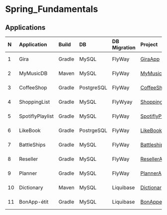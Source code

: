 # Spring_Fundamentals


## Applications

N|Application|Build|DB|DB Migration|Project|Description|Date
:-|:-|:-|:-|:-|:-|:-|:-
1|Gira|Gradle|MySQL|FlyWay|[GiraApp](https://github.com/andy489/Spring_Fundamentals/tree/main/_applications/2020-08-12%20GiraApp/GiraApp)|[GiraApp](https://github.com/andy489/Spring_Fundamentals/blob/main/_applications/2020-08-12%20GiraApp/2020-08-12%20GiraApp%20desc.pdf)|2020-08-12
2|MyMusicDB|Maven|MySQL|FlyWay|[MyMusicDBApp](https://github.com/andy489/Spring_Fundamentals/tree/main/_applications/2021-02-21%20MyMusicDBApp/MyMusicDBApp)|[MyMusicDBApp](https://github.com/andy489/Spring_Fundamentals/blob/main/_applications/2021-02-21%20MyMusicDBApp/2021-02-21%20MyMusicDBApp%20desc.pdf)|2021-02-21
3|CoffeeShop|Gradle|PostgreSQL|FlyWay|[CoffeeShopApp](https://github.com/andy489/Spring_Fundamentals/tree/main/_applications/2021-04-07%20CoffeeShopApp/CoffeeShopApp)|[CoffeeShopApp](https://github.com/andy489/Spring_Fundamentals/blob/main/_applications/2021-04-07%20CoffeeShopApp/2021-04-07%20CoffeeShopApp%20desc.pdf)|2021-04-07
4|ShoppingList|Gradle|MySQL|FlyWyay|[ShoppingListApp](https://github.com/andy489/Spring_Fundamentals/tree/main/_applications/2021-12-15%20ShoppingListApp/ShoppingListApp)|[ShoppingListApp](https://github.com/andy489/Spring_Fundamentals/blob/main/_applications/2021-12-15%20ShoppingListApp/2021-12-15%20ShoppingListApp%20desc.pdf)|2021-12-15
5|SpotiflyPlaylist|Gradle|MySQL|FlyWay|[SpotiflyPlaylistApp](https://github.com/andy489/Spring_Fundamentals/tree/main/_applications/2022-06-25%20SpotiflyApp/SpotiflyApp)|[SpotiflyPlaylistApp](https://github.com/andy489/Spring_Fundamentals/blob/main/_applications/2022-06-25%20SpotiflyApp/2022-06-25%20SpotiflyPlaylistApp%20desc.pdf)|2022-06-25
6|LikeBook|Gradle|PostrgeSQL|FlyWay|[LikeBookApp](https://github.com/andy489/Spring_Fundamentals/tree/main/_applications/2022-08-17%20LikeBookApp/LikeBookApp)|[LikeBookApp](https://github.com/andy489/Spring_Fundamentals/blob/main/_applications/2022-08-17%20LikeBookApp/2022-08-17%20LikeBookApp%20desc.pdf)|2022-08-17
7|BattleShips|Gradle|MySQL|FlyWay|[BattleshipsApp](https://github.com/andy489/Spring_Fundamentals/tree/main/_applications/2023-02-08%20BattleshipsApp/BattleshipsApp)|[BattleshipsApp](https://github.com/andy489/Spring_Fundamentals/blob/main/_applications/2023-02-08%20BattleshipsApp/2023-02-08%20BattleshipsApp%20desc.pdf)|2023-02-08
8|Reseller|Gradle|MySQL|FlyWay|[ResellerApp](https://github.com/andy489/Spring_Fundamentals/tree/main/_applications/2023-02-18%20ResellerApp/ResellerApp)|[ResellerApp](https://github.com/andy489/Spring_Fundamentals/blob/main/_applications/2023-02-18%20ResellerApp/2023-02-18%20ResellerApp%20desc.pdf)|2023-02-18
9|Planner|Gradle|MySQL|FlyWay|[PlannerApp](https://github.com/andy489/Spring_Fundamentals/tree/main/_applications/2023-04-13%20PlannerApp/PlannerApp)|[PlannerApp](https://github.com/andy489/Spring_Fundamentals/blob/main/_applications/2023-04-13%20PlannerApp/2023-04-18%20PlannerApp%20desc.pdf)|2023-04-13
10|Dictionary|Maven|MySQL|Liquibase|[DictionaryApp](https://github.com/andy489/Spring_Fundamentals/tree/main/_applications/2023-10-21%20DictionaryApp/DictionaryApp)|[DictioonaryApp](https://github.com/andy489/Spring_Fundamentals/blob/main/_applications/2023-10-21%20DictionaryApp/2023-10-21%20DictionaryApp%20desc.pdf)|2023-10-21
11|BonApp-étit|Gradle|MySQL|Liquibase|[BonAppetit](https://github.com/andy489/Spring_Fundamentals/tree/main/_applications/2023-12-14%20BonAppetit/BonAppetitApp)|[BonApp-étit](https://github.com/andy489/Spring_Fundamentals/blob/main/_applications/2023-12-14%20BonAppetit/2023-12-14%20BonAppetit%20desc.pdf)|2023-12-14

